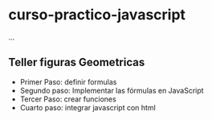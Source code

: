 # curso-practico-javascript

...

## Teller figuras Geometricas

- Primer Paso: definir formulas
- Segundo paso: Implementar las fórmulas en JavaScript
- Tercer Paso: crear funciones
- Cuarto paso: integrar javascript con html